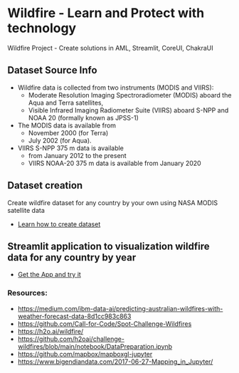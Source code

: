 # Wildfire - Learn and Protect with technology #
Wildfire Project - Create solutions in AML, Streamlit, CoreUI, ChakraUI

## Dataset Source Info ## 
- Wildfire data is collected from two instruments (MODIS and VIIRS):
  - Moderate Resolution Imaging Spectroradiometer (MODIS) aboard the Aqua and Terra satellites, 
  - Visible Infrared Imaging Radiometer Suite (VIIRS) aboard S-NPP and NOAA 20 (formally known as JPSS-1)
- The MODIS data is available from 
  - November 2000 (for Terra) 
  - July 2002 (for Aqua). 
- VIIRS S-NPP 375 m data is available 
  - from January 2012 to the present 
  - VIIRS NOAA-20 375 m data is available from January 2020  

## Dataset creation ##
Create wildfire dataset for any country by your own using NASA MODIS satellite data 
- [Learn how to create dataset](https://github.com/prodramp/wildfire/blob/main/dataset/README.md)

## Streamlit application to visualization wildfire data for any country by year ##
- [Get the App and try it](https://github.com/prodramp/wildfire/tree/main/wildfire-data-streamlit)



### Resources: ###
- https://medium.com/ibm-data-ai/predicting-australian-wildfires-with-weather-forecast-data-8d1cc983c863
- https://github.com/Call-for-Code/Spot-Challenge-Wildfires
- https://h2o.ai/wildfire/
- https://github.com/h2oai/challenge-wildfires/blob/main/notebook/DataPreparation.ipynb
- https://github.com/mapbox/mapboxgl-jupyter
- https://www.bigendiandata.com/2017-06-27-Mapping_in_Jupyter/
